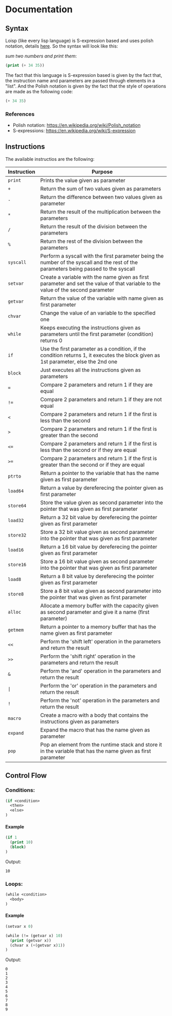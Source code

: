 # Documentation

## Syntax

Loisp (like every lisp language) is S-expression based and uses polish notation, details [here](https://en.wikipedia.org/wiki/Polish_notation). So the syntax will look like this:

*sum two numbers and print them*:
```lisp
(print (+ 34 35))
```

The fact that this language is S-expression based is given by the fact that, the instruction name and parameters are passed through elements in a "list". And the Polish notation is given by the fact that the style of operations are made as the following code:

```lisp
(+ 34 35)
```

### References

- Polish notation: https://en.wikipedia.org/wiki/Polish_notation
- S-expressions: https://en.wikipedia.org/wiki/S-expression

## Instructions

The available instructios are the following:

| Instruction         | Purpose                                                                                                                               |
|---------------------|---------------------------------------------------------------------------------------------------------------------------------------|
| `print`             | Prints the value given as parameter                                                                                                   |
| `+`                 | Return the sum of two values given as parameters                                                                                      |
| `-`                 | Return the difference between two values given as parameter                                                                           |
| `*`                 | Return the result of the multiplication between the parameters                                                                        |
| `/`                 | Return the result of the division between the parameters                                                                              |
| `%`                 | Return the rest of the division between the parameters                                                                                |
| `syscall`           | Perform a syscall with the first parameter being the number of the syscall and the rest of the parameters being passed to the syscall |
| `setvar`            | Create a variable with the name given as first parameter and set the value of that variable to the value of the second parameter      |
| `getvar`            | Return the value of the variable with name given as first parameter                                                                   |
| `chvar`             | Change the value of an variable to the specified one                                                                                  |
| `while`             | Keeps executing the instructions given as parameters until the first parameter (condition) returns 0                                  |
| `if`                | Use the first parameter as a condition, if the condition returns 1, it executes the block given as 1st parameter, else the 2nd one    |
| `block`             | Just executes all the instructions given as parameters                                                                                |
| `=`                 | Compare 2 parameters and return 1 if they are equal                                                                                   |
| `!=`                | Compare 2 parameters and return 1 if they are not equal                                                                               |
| `<`                 | Compare 2 parameters and return 1 if the first is less than the second                                                                |
| `>`                 | Compare 2 parameters and return 1 if the first is greater than the second                                                             |
| `<=`                | Compare 2 parameters and return 1 if the first is less than the second or if they are equal                                           |
| `>=`                | Compare 2 parameters and return 1 if the first is greater than the second or if they are equal                                        |
| `ptrto`             | Return a pointer to the variable that has the name given as first parameter                                                           |
| `load64`            | Return a value by dereferecing the pointer given as first parameter                                                                   |
| `store64`           | Store the value given as second parameter into the pointer that was given as first parameter                                          |
| `load32`            | Return a 32 bit value by dereferecing the pointer given as first parameter                                                            |
| `store32`           | Store a 32 bit value given as second parameter into the pointer that was given as first parameter                                     |
| `load16`            | Return a 16 bit value by dereferecing the pointer given as first parameter                                                            |
| `store16`           | Store a 16 bit value given as second parameter into the pointer that was given as first parameter                                     |
| `load8`             | Return a 8 bit value by dereferecing the pointer given as first parameter                                                             |
| `store8`            | Store a 8 bit value given as second parameter into the pointer that was given as first parameter                                      |
| `alloc`             | Allocate a memory buffer with the capacity given as second parameter and give it a name (first parameter)                             |
| `getmem`            | Return a pointer to a memory buffer that has the name given as first parameter                                                        |
| `<<`                | Perform the 'shift left' operation in the parameters and return the result                                                            |
| `>>`                | Perform the 'shift right' operation in the parameters and return the result                                                           |
| `&`                 | Perform the 'and' operation in the parameters and return the result                                                                   |
| <code>&#124;</code> | Perform the 'or' operation in the parameters and return the result                                                                    |
| `!`                 | Perform the 'not' operation in the parameters and return the result                                                                   |
| `macro`             | Create a macro with a body that contains the instructions given as parameters                                                         |
| `expand`            | Expand the macro that has the name given as parameter                                                                                 |
| `pop`               | Pop an element from the runtime stack and store it in the variable that has the name given as first parameter                         |

## Control Flow

### Conditions:

```lisp
(if <condition>
  <then>
  <else>
)
```

#### Example

```lisp
(if 1
  (print 10)
  (block)
)
```
Output:

```console
10
```

### Loops:

```lisp
(while <condition>
  <body>
)
```
#### Example

```lisp
(setvar x 0)

(while (!= (getvar x) 10)
  (print (getvar x))
  (chvar x (+(getvar x)1))
)
```
Output:
```console
0
1
2
3
4
5
6
7
8
9
```

